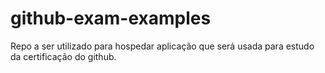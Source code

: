 # github-exam-examples
Repo a ser utilizado para hospedar aplicação que será usada para estudo da certificação do github.
